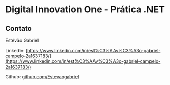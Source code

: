 # Digital Innovation One - Prática .NET

## Contato

Estêvão Gabriel

Linkedin:  [https://www.linkedin.com/in/est%C3%AAv%C3%A3o-gabriel-campelo-2a1637183/](https://www.linkedin.com/in/est%C3%AAv%C3%A3o-gabriel-campelo-2a1637183/)

Github:  [github.com/Estevaogabriel](https://github.com/Estevaogabriel)
